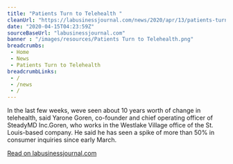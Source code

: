 ```yaml
--- 
title: "Patients Turn to Telehealth "
cleanUrl: "https://labusinessjournal.com/news/2020/apr/13/patients-turn-telehealth-companies/"
date: "2020-04-15T04:23:59Z"
sourceBaseUrl: "labusinessjournal.com"
banner : "/images/resources/Patients Turn to Telehealth.png"
breadcrumbs:
 - Home
 - News
 - Patients Turn to Telehealth
breadcrumbLinks:
 - / 
 - /news
 - / 
---
```

In the last few weeks, weve seen about 10 years worth of change in telehealth, said Yarone Goren, co-founder and chief operating officer of SteadyMD Inc.Goren, who works in the Westlake Village office of the St. Louis-based company. He said he has seen a spike of more than 50% in consumer inquiries since early March.  
  
[Read on labusinessjournal.com](https://labusinessjournal.com/news/2020/apr/13/patients-turn-telehealth-companies/)
